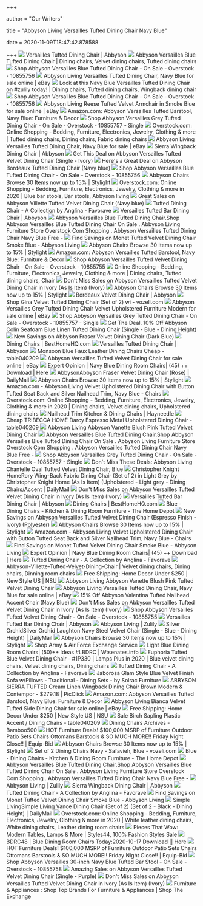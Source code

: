 +++
        
author = "Our Writers"
        
title = "Abbyson Living Versailles Tufted Dining Chair Navy Blue"
        
date = 2020-11-09T18:47:42.878588
        
+++
[ ![](https://www.abbyson.com/media/catalog/product/cache/323350be1a7e53d1ff96441e252bfcad/b/r/br-dc-2581227-blu.jpg)](https://www.abbyson.com/media/catalog/product/cache/323350be1a7e53d1ff96441e252bfcad/b/r/br-dc-2581227-blu.jpg) Versailles Tufted Dining Chair | Abbyson
[ ![](https://i.pinimg.com/originals/73/94/8b/73948b6555d42b661928dda30f7245a9.jpg)](https://i.pinimg.com/originals/73/94/8b/73948b6555d42b661928dda30f7245a9.jpg) Abbyson Versailles Blue Tufted Dining Chair | Dining chairs, Velvet dining  chairs, Tufted dining chairs
[ ![](https://ak1.ostkcdn.com/images/products/10855756/Abbyson-Versailles-Blue-Tufted-Dining-Chair-11b5e132-14e1-4114-8a21-677488c610c1_600.jpg?impolicy=medium)](https://ak1.ostkcdn.com/images/products/10855756/Abbyson-Versailles-Blue-Tufted-Dining-Chair-11b5e132-14e1-4114-8a21-677488c610c1_600.jpg?impolicy=medium) Shop Abbyson Versailles Blue Tufted Dining Chair - On Sale - Overstock -  10855756
[ ![](https://i.ebayimg.com/images/g/ScEAAOSweopdW4f4/s-l640.jpg)](https://i.ebayimg.com/images/g/ScEAAOSweopdW4f4/s-l640.jpg) Abbyson Living Versailles Tufted Dining Chair, Navy Blue for sale online |  eBay
[ ![](https://i.pinimg.com/originals/ef/b6/f8/efb6f81afdf0d193c06e1e09d21b0a68.jpg)](https://i.pinimg.com/originals/ef/b6/f8/efb6f81afdf0d193c06e1e09d21b0a68.jpg) Look at this Navy Blue Versailles Tufted Dining Chair on #zulily today! | Dining  chairs, Tufted dining chairs, Wingback dining chair
[ ![](https://ak1.ostkcdn.com/images/products/10855756/Abbyson-Versailles-Blue-Tufted-Dining-Chair-05a8f28c-d986-45db-bc0c-74e75af5e34c_600.jpg?impolicy=medium)](https://ak1.ostkcdn.com/images/products/10855756/Abbyson-Versailles-Blue-Tufted-Dining-Chair-05a8f28c-d986-45db-bc0c-74e75af5e34c_600.jpg?impolicy=medium) Shop Abbyson Versailles Blue Tufted Dining Chair - On Sale - Overstock -  10855756
[ ![](https://i.ebayimg.com/00/s/MTYwMFgxNjAw/z/ZocAAOSwfRZfE-fc/$_1.JPG?set_id=880000500F)](https://i.ebayimg.com/00/s/MTYwMFgxNjAw/z/ZocAAOSwfRZfE-fc/$_1.JPG?set_id=880000500F) Abbyson Living Reese Tufted Velvet Armchair in Smoke Blue for sale online |  eBay
[ ![](https://images-na.ssl-images-amazon.com/images/I/71M-4emjw5L._AC_SL1500_.jpg)](https://images-na.ssl-images-amazon.com/images/I/71M-4emjw5L._AC_SL1500_.jpg) Amazon.com: Abbyson Versailles Tufted Barstool, Navy Blue: Furniture & Decor
[ ![](https://ak1.ostkcdn.com/images/products/10855757/Abbyson-Versailles-Grey-Tufted-Dining-Chair-4124bb04-3e62-4e7f-aae3-b189757fb1e2.jpg)](https://ak1.ostkcdn.com/images/products/10855757/Abbyson-Versailles-Grey-Tufted-Dining-Chair-4124bb04-3e62-4e7f-aae3-b189757fb1e2.jpg) Shop Abbyson Versailles Grey Tufted Dining Chair - On Sale - Overstock -  10855757 - Single
[ ![](https://i.pinimg.com/474x/2b/b8/ce/2bb8ce14fb79920e50f5b895940ebbef.jpg)](https://i.pinimg.com/474x/2b/b8/ce/2bb8ce14fb79920e50f5b895940ebbef.jpg) Overstock.com: Online Shopping - Bedding, Furniture, Electronics, Jewelry,  Clothing & more | Tufted dining chairs, Dining chairs, Fabric dining chairs
[ ![](https://i.ebayimg.com/images/g/A88AAOSw2A9eVeJG/s-l1600.jpg)](https://i.ebayimg.com/images/g/A88AAOSw2A9eVeJG/s-l1600.jpg) Abbyson Living Versailles Tufted Dining Chair, Navy Blue for sale | eBay
[ ![](https://www.abbyson.com/media/catalog/product/cache/323350be1a7e53d1ff96441e252bfcad/s/i/sierra_b1.jpg)](https://www.abbyson.com/media/catalog/product/cache/323350be1a7e53d1ff96441e252bfcad/s/i/sierra_b1.jpg) Sierra Wingback Dining Chair | Abbyson
[ ![](https://images.prod.meredith.com/product/5358740f87310460ae9b930232435931/1576927613760/l/abbyson-versailles-tufted-velvet-dining-chair-ivory-single)](https://images.prod.meredith.com/product/5358740f87310460ae9b930232435931/1576927613760/l/abbyson-versailles-tufted-velvet-dining-chair-ivory-single) Get This Deal on Abbyson Versailles Tufted Velvet Dining Chair (Single -  Ivory)
[ ![](https://images.prod.meredith.com/product/f90afcbab1419f97b684a48f5306e9a5/1576926691293/l/abbyson-bordeaux-tufted-dining-chair-nailheads-tufted-upholstered-navy-blue)](https://images.prod.meredith.com/product/f90afcbab1419f97b684a48f5306e9a5/1576926691293/l/abbyson-bordeaux-tufted-dining-chair-nailheads-tufted-upholstered-navy-blue) Here's a Great Deal on Abbyson Bordeaux Tufted Dining Chair (Navy blue)
[ ![](https://ak1.ostkcdn.com/images/products/10855756/Abbyson-Versailles-Blue-Tufted-Dining-Chair-8acda429-2d80-4d24-8058-a368666dfda8_600.jpg?impolicy=medium)](https://ak1.ostkcdn.com/images/products/10855756/Abbyson-Versailles-Blue-Tufted-Dining-Chair-8acda429-2d80-4d24-8058-a368666dfda8_600.jpg?impolicy=medium) Shop Abbyson Versailles Blue Tufted Dining Chair - On Sale - Overstock -  10855756
[ ![](https://images.stylight.net/image/upload/t_web_product_330x440max_nobg/q_auto:eco,f_auto/e44jmrvajzm3qa0p0cts.jpg)](https://images.stylight.net/image/upload/t_web_product_330x440max_nobg/q_auto:eco,f_auto/e44jmrvajzm3qa0p0cts.jpg) Abbyson Chairs  Browse 30 Items now up to 15% | Stylight
[ ![](https://i.pinimg.com/originals/1c/46/e9/1c46e966f4cfad4b50a497729fdcffb4.jpg)](https://i.pinimg.com/originals/1c/46/e9/1c46e966f4cfad4b50a497729fdcffb4.jpg) Overstock.com: Online Shopping - Bedding, Furniture, Electronics, Jewelry,  Clothing & more in 2020 | Blue bar stools, Bar stools, Abbyson living
[ ![](https://images.prod.meredith.com/product/31c1dab5127e0f62e6ad34762e8c6911/1576924392002/l/abbyson-villette-tufted-velvet-dining-chair-nailheads-tufted-upholstered-navy-blue)](https://images.prod.meredith.com/product/31c1dab5127e0f62e6ad34762e8c6911/1576924392002/l/abbyson-villette-tufted-velvet-dining-chair-nailheads-tufted-upholstered-navy-blue) Great Sales on Abbyson Villette Tufted Velvet Dining Chair (Navy blue)
[ ![](http://favorave.com/productimages/wGqg0rZ9ZcIIuSWSmIkY)](http://favorave.com/productimages/wGqg0rZ9ZcIIuSWSmIkY) Tufted Dining Chair - A Collection by Anglina - Favorave
[ ![](https://www.abbyson.com/media/catalog/product/cache/323350be1a7e53d1ff96441e252bfcad/b/r/br-bs-2521228-egrn_2_1.jpg)](https://www.abbyson.com/media/catalog/product/cache/323350be1a7e53d1ff96441e252bfcad/b/r/br-bs-2521228-egrn_2_1.jpg) Versailles Tufted Bar Dining Chair | Abbyson
[ ![](https://ak1.ostkcdn.com/images/products/10855753/P17895308.jpg)](https://ak1.ostkcdn.com/images/products/10855753/P17895308.jpg) Abbyson Versailles Blue Tufted Dining Chair.Shop Abbyson Versailles Blue  Tufted Dining Chair On Sale . Abbyson Living Furniture Store Overstock Com  Shopping . Abbyson Versailles Tufted Dining Chair Navy Blue Free -
[ ![](https://images.prod.meredith.com/product/7454f5a3b6da3bfd8826a5076abacd15/1557136814801/l/monet-tufted-velvet-dining-chair-smoke-blue-abbyson)](https://images.prod.meredith.com/product/7454f5a3b6da3bfd8826a5076abacd15/1557136814801/l/monet-tufted-velvet-dining-chair-smoke-blue-abbyson) Find Savings on Monet Tufted Velvet Dining Chair Smoke Blue - Abbyson Living
[ ![](https://images.stylight.net/image/upload/t_web_product_330x440bg/q_auto:eco,f_auto/gtjkbv1oac321m4aroa7.jpg)](https://images.stylight.net/image/upload/t_web_product_330x440bg/q_auto:eco,f_auto/gtjkbv1oac321m4aroa7.jpg) Abbyson Chairs  Browse 30 Items now up to 15% | Stylight
[ ![](https://m.media-amazon.com/images/I/71kbKwgUCjL._AC_SS350_.jpg)](https://m.media-amazon.com/images/I/71kbKwgUCjL._AC_SS350_.jpg) Amazon.com: Abbyson Versailles Tufted Barstool, Navy Blue: Furniture & Decor
[ ![](https://ak1.ostkcdn.com/images/products/10855755/Abbyson-Versailles-Tufted-Velvet-Dining-Chair-b89c4d32-15ab-41e0-8297-2c530857b8c1_600.jpg?impolicy=medium)](https://ak1.ostkcdn.com/images/products/10855755/Abbyson-Versailles-Tufted-Velvet-Dining-Chair-b89c4d32-15ab-41e0-8297-2c530857b8c1_600.jpg?impolicy=medium) Shop Abbyson Versailles Tufted Velvet Dining Chair - On Sale - Overstock -  10855755
[ ![](https://i.pinimg.com/originals/99/42/e8/9942e82308af6fb714fd459ff63825a0.jpg)](https://i.pinimg.com/originals/99/42/e8/9942e82308af6fb714fd459ff63825a0.jpg) Online Shopping - Bedding, Furniture, Electronics, Jewelry, Clothing & more  | Dining chairs, Tufted dining chairs, Chair
[ ![](https://images.prod.meredith.com/product/912ea7d1f1ab783e5aba8af8fda620ab/1576932388894/l/abbyson-versailles-tufted-velvet-dining-chair-in-ivory-as-is-item-ivory)](https://images.prod.meredith.com/product/912ea7d1f1ab783e5aba8af8fda620ab/1576932388894/l/abbyson-versailles-tufted-velvet-dining-chair-in-ivory-as-is-item-ivory) Don't Miss Sales on Abbyson Versailles Tufted Velvet Dining Chair in Ivory  (As Is Item) (Ivory)
[ ![](https://images.stylight.net/image/upload/t_web_product_330x440max_nobg/q_auto:eco,f_auto/idalih2szmh90uqtdwbj.jpg)](https://images.stylight.net/image/upload/t_web_product_330x440max_nobg/q_auto:eco,f_auto/idalih2szmh90uqtdwbj.jpg) Abbyson Chairs  Browse 30 Items now up to 15% | Stylight
[ ![](https://www.abbyson.com/media/catalog/product/cache/08b69a192c80e0a214eae36017b989d1/b/r/br-dc-2581227-ivy-silo_1.jpg)](https://www.abbyson.com/media/catalog/product/cache/08b69a192c80e0a214eae36017b989d1/b/r/br-dc-2581227-ivy-silo_1.jpg) Bordeaux Velvet Dining Chair | Abbyson
[ ![](https://i.pinimg.com/originals/6b/b1/d3/6bb1d313b4027d9e61122feb3ee3a2e8.jpg)](https://i.pinimg.com/originals/6b/b1/d3/6bb1d313b4027d9e61122feb3ee3a2e8.jpg) Shop Gina Velvet Tufted Dining Chair (Set of 2) wi - vozeli.com
[ ![](https://i.ebayimg.com/images/g/GFUAAOSwFT9finJ~/s-l1600.jpg)](https://i.ebayimg.com/images/g/GFUAAOSwFT9finJ~/s-l1600.jpg) Abbyson Versailles Grey Tufted Dining Chair Velvet Upholstered Furniture  Modern for sale online | eBay
[ ![](https://ak1.ostkcdn.com/images/products/10855757/Abbyson-Versailles-Grey-Tufted-Dining-Chair-0c0df305-e5d7-486b-af74-10a6ffe9705d_600.jpg?impolicy=medium)](https://ak1.ostkcdn.com/images/products/10855757/Abbyson-Versailles-Grey-Tufted-Dining-Chair-0c0df305-e5d7-486b-af74-10a6ffe9705d_600.jpg?impolicy=medium) Shop Abbyson Versailles Grey Tufted Dining Chair - On Sale - Overstock -  10855757 - Single
[ ![](https://images.prod.meredith.com/product/e164df3cd4eb31f2ecc4b58a44a2733a/1576987318309/l/abbyson-colin-seafoam-blue-linen-tufted-dining-chair-blue)](https://images.prod.meredith.com/product/e164df3cd4eb31f2ecc4b58a44a2733a/1576987318309/l/abbyson-colin-seafoam-blue-linen-tufted-dining-chair-blue) Get The Deal. 10% Off Abbyson Colin Seafoam Blue Linen Tufted Dining Chair  (Single - Blue - Dining Height)
[ ![](https://images.prod.meredith.com/product/6795020cd519640bad428e3703897046/1576925083590/l/abbyson-fraser-velvet-dining-chair-tufted-upholstered-dark-blue)](https://images.prod.meredith.com/product/6795020cd519640bad428e3703897046/1576925083590/l/abbyson-fraser-velvet-dining-chair-tufted-upholstered-dark-blue) New Savings on Abbyson Fraser Velvet Dining Chair (Dark Blue)
[ ![](https://www.besthomehq.com/wp-content/uploads/2017/04/Abbyson-Living-Teena-Nailhead-Upholstered-Dining-Chair-in-Mahogany.jpg)](https://www.besthomehq.com/wp-content/uploads/2017/04/Abbyson-Living-Teena-Nailhead-Upholstered-Dining-Chair-in-Mahogany.jpg) Dining Chairs | BestHomeHQ.com
[ ![](https://www.abbyson.com/media/catalog/product/cache/08b69a192c80e0a214eae36017b989d1/b/r/br-bs-2521228-ivy_silo_1.jpg)](https://www.abbyson.com/media/catalog/product/cache/08b69a192c80e0a214eae36017b989d1/b/r/br-bs-2521228-ivy_silo_1.jpg) Versailles Tufted Dining Chair | Abbyson
[ ![](http://ak1.ostkcdn.com/images/products/6911649/Monsoon-Blue-Faux-Leather-Dining-Chairs-Set-of-2-P14431161.jpg)](http://ak1.ostkcdn.com/images/products/6911649/Monsoon-Blue-Faux-Leather-Dining-Chairs-Set-of-2-P14431161.jpg) Monsoon Blue Faux Leather Dining Chairs Cheap - table040209
[ ![](https://i.ebayimg.com/images/g/WdAAAOSwgj9eakfg/s-l1600.jpg)](https://i.ebayimg.com/images/g/WdAAAOSwgj9eakfg/s-l1600.jpg) Abbyson Versailles Tufted Velvet Dining Chair for sale online | eBay
[ ![](https://2.bp.blogspot.com/-LS_AYc0Sufc/WHPM63m1SwI/AAAAAAAAdKU/RhV78B0oeMkrGqhO8Ws_y3zFcdnR2OmsgCLcB/s1600/bluediningchairs.jpg)](https://2.bp.blogspot.com/-LS_AYc0Sufc/WHPM63m1SwI/AAAAAAAAdKU/RhV78B0oeMkrGqhO8Ws_y3zFcdnR2OmsgCLcB/s1600/bluediningchairs.jpg) Expert Opinion | Navy Blue Dining Room Chairs| (45) ++ Download | Here
[ ![](https://ak1.ostkcdn.com/images/products/17541689/Abbyson-Fraser-Velvet-Dining-Chair-6891081e-79c3-4df9-b285-fc631cf49d1c_320.jpg)](https://ak1.ostkcdn.com/images/products/17541689/Abbyson-Fraser-Velvet-Dining-Chair-6891081e-79c3-4df9-b285-fc631cf49d1c_320.jpg) AbbysonAbbyson Fraser Velvet Dining Chair (Rose) | DailyMail
[ ![](https://images.stylight.net/image/upload/t_web_product_330x440max_nobg/q_auto:eco,f_auto/e4tsexzzrg5es5iucfo5.jpg)](https://images.stylight.net/image/upload/t_web_product_330x440max_nobg/q_auto:eco,f_auto/e4tsexzzrg5es5iucfo5.jpg) Abbyson Chairs  Browse 30 Items now up to 15% | Stylight
[ ![](https://m.media-amazon.com/images/I/71RsIZBexwL._AC_SS350_.jpg)](https://m.media-amazon.com/images/I/71RsIZBexwL._AC_SS350_.jpg) Amazon.com - Abbyson Living Velvet Upholstered Dining Chair with Button Tufted  Seat Back and Silver Nailhead Trim, Navy Blue - Chairs
[ ![](https://i.pinimg.com/736x/bb/31/0d/bb310dc1c67b89c13f481cc352496e9d.jpg)](https://i.pinimg.com/736x/bb/31/0d/bb310dc1c67b89c13f481cc352496e9d.jpg) Overstock.com: Online Shopping - Bedding, Furniture, Electronics, Jewelry,  Clothing & more in 2020 | Dining chairs, Velvet dining chairs, Upholstered  dining chairs
[ ![](https://content.haycdn.com/mgen/master:INSP173.jpg?is=400,400,0xffffff)](https://content.haycdn.com/mgen/master:INSP173.jpg?is=400,400,0xffffff) Nailhead Trim Kitchen & Dining Chairs | Hayneedle
[ ![](http://ak1.ostkcdn.com/images/products/7719681/TRIBECCA-HOME-Darcy-Espresso-Metal-Upholstered-Dining-Chair-Set-of-4-6dd5d2eb-8199-4da4-a93f-21c68ca7619c_320.jpg)](http://ak1.ostkcdn.com/images/products/7719681/TRIBECCA-HOME-Darcy-Espresso-Metal-Upholstered-Dining-Chair-Set-of-4-6dd5d2eb-8199-4da4-a93f-21c68ca7619c_320.jpg) Cheap TRIBECCA HOME Darcy Espresso Metal Upholstered Dining Chair -  table040209
[ ![](https://c.shld.net/rpx/i/s/pi/mp/5107/prod_13546301908?src=https%3A%2F%2Fmedia.cymaxstores.com%2FImages%2F1453%2F1832557-L.jpg&d=4d97ff641fce00a5ab39046de152285a1e8726c8&hei=333&wid=333&op_sharpen=1)](https://c.shld.net/rpx/i/s/pi/mp/5107/prod_13546301908?src=https%3A%2F%2Fmedia.cymaxstores.com%2FImages%2F1453%2F1832557-L.jpg&d=4d97ff641fce00a5ab39046de152285a1e8726c8&hei=333&wid=333&op_sharpen=1) Abbyson Living Abbyson Vanette Blush Pink Tufted Velvet Dining Chair
[ ![](https://ak1.ostkcdn.com/images/products/25572856/P30887547.jpg)](https://ak1.ostkcdn.com/images/products/25572856/P30887547.jpg) Abbyson Versailles Blue Tufted Dining Chair.Shop Abbyson Versailles Blue  Tufted Dining Chair On Sale . Abbyson Living Furniture Store Overstock Com  Shopping . Abbyson Versailles Tufted Dining Chair Navy Blue Free -
[ ![](https://ak1.ostkcdn.com/images/products/10855757/Abbyson-Versailles-Grey-Tufted-Dining-Chair-ad29b46f-9e5e-408d-9900-7ecbd8c4cbd4.jpg)](https://ak1.ostkcdn.com/images/products/10855757/Abbyson-Versailles-Grey-Tufted-Dining-Chair-ad29b46f-9e5e-408d-9900-7ecbd8c4cbd4.jpg) Shop Abbyson Versailles Grey Tufted Dining Chair - On Sale - Overstock -  10855757 - Single
[ ![](https://images.prod.meredith.com/product/3cd01e0d44175c21673e36e566cbb3fb/1508472472651/l/chantelle-oval-tufted-velvet-dining-chair-blue)](https://images.prod.meredith.com/product/3cd01e0d44175c21673e36e566cbb3fb/1508472472651/l/chantelle-oval-tufted-velvet-dining-chair-blue) Don't Miss These Deals: Abbyson Living Chantelle Oval Tufted Velvet Dining  Chair, Blue
[ ![](https://ak1.ostkcdn.com/images/products/14141405/Rory-Wing-Back-Fabric-Dining-Chair-Set-of-2-by-Christopher-Knight-Home-0996d7f6-6fb2-421b-a9c7-cd7e0da6e8d1_1000.jpg)](https://ak1.ostkcdn.com/images/products/14141405/Rory-Wing-Back-Fabric-Dining-Chair-Set-of-2-by-Christopher-Knight-Home-0996d7f6-6fb2-421b-a9c7-cd7e0da6e8d1_1000.jpg) Christopher Knight HomeRory Wing-Back Fabric Dining Chair (Set of 2) in  Light Grey by Christopher Knight Home (As Is Item) (Upholstered - Light  grey - Dining Chairs/Accent | DailyMail
[ ![](https://images.prod.meredith.com/product/cb40f9353a339cc13390bafc199682e8/1576932774406/m/abbyson-versailles-tufted-velvet-dining-chair-in-light-blue-as-is-item-light-blue)](https://images.prod.meredith.com/product/cb40f9353a339cc13390bafc199682e8/1576932774406/m/abbyson-versailles-tufted-velvet-dining-chair-in-light-blue-as-is-item-light-blue) Don't Miss Sales on Abbyson Versailles Tufted Velvet Dining Chair in Ivory  (As Is Item) (Ivory)
[ ![](https://www.abbyson.com/media/catalog/product/b/r/br-bs-2521228-ivy-2.jpg)](https://www.abbyson.com/media/catalog/product/b/r/br-bs-2521228-ivy-2.jpg) Versailles Tufted Bar Dining Chair | Abbyson
[ ![](https://www.besthomehq.com/wp-content/uploads/2017/04/Abbyson-Living-Hudson-Leather-Nailhead-trim-Dining-Chair-in-Black.jpg)](https://www.besthomehq.com/wp-content/uploads/2017/04/Abbyson-Living-Hudson-Leather-Nailhead-trim-Dining-Chair-in-Black.jpg) Dining Chairs | BestHomeHQ.com
[ ![](https://images.homedepot-static.com/productImages/63975014-a233-4d2d-8a46-e040057d3271/svn/navy-blue-noble-house-dining-chairs-11724-64_400.jpg)](https://images.homedepot-static.com/productImages/63975014-a233-4d2d-8a46-e040057d3271/svn/navy-blue-noble-house-dining-chairs-11724-64_400.jpg) Blue - Dining Chairs - Kitchen & Dining Room Furniture - The Home Depot
[ ![](https://images.prod.meredith.com/product/2e956433528fdcd63428405286cfa3e0/32053b3d5d6eca737523869070ce9a5e6195ae030eba3dd3611a8fa2c8470bbe/l/abbyson-versailles-tufted-dining-chair-ivory-ivory-beige-off-white)](https://images.prod.meredith.com/product/2e956433528fdcd63428405286cfa3e0/32053b3d5d6eca737523869070ce9a5e6195ae030eba3dd3611a8fa2c8470bbe/l/abbyson-versailles-tufted-dining-chair-ivory-ivory-beige-off-white) New Savings on Abbyson Versailles Tufted Velvet Dining Chair (Espresso  Finish - Ivory) (Polyester)
[ ![](https://images.stylight.net/image/upload/t_web_product_330x440max_nobg/q_auto:eco,f_auto/h3d6izp3pd2tborhaceh.jpg)](https://images.stylight.net/image/upload/t_web_product_330x440max_nobg/q_auto:eco,f_auto/h3d6izp3pd2tborhaceh.jpg) Abbyson Chairs  Browse 30 Items now up to 15% | Stylight
[ ![](https://m.media-amazon.com/images/I/61tMkJtuxNL._AC_SS350_.jpg)](https://m.media-amazon.com/images/I/61tMkJtuxNL._AC_SS350_.jpg) Amazon.com - Abbyson Living Velvet Upholstered Dining Chair with Button Tufted  Seat Back and Silver Nailhead Trim, Navy Blue - Chairs
[ ![](https://images.prod.meredith.com/content/281474979921456/654943)](https://images.prod.meredith.com/content/281474979921456/654943) Find Savings on Monet Tufted Velvet Dining Chair Smoke Blue - Abbyson Living
[ ![](https://m.media-amazon.com/images/I/A1bvlxusxtL._SR500,500_.jpg)](https://m.media-amazon.com/images/I/A1bvlxusxtL._SR500,500_.jpg) Expert Opinion | Navy Blue Dining Room Chairs| (45) ++ Download | Here
[ ![](http://favorave.com/productimages/n88z2nT7nJdacG1UIcZb)](http://favorave.com/productimages/n88z2nT7nJdacG1UIcZb) Tufted Dining Chair - A Collection by Anglina - Favorave
[ ![](https://i.pinimg.com/474x/a3/b4/f4/a3b4f442f161111ae65cfac6c8fc4daf.jpg)](https://i.pinimg.com/474x/a3/b4/f4/a3b4f442f161111ae65cfac6c8fc4daf.jpg) Abbyson-Villette-Tufted-Velvet-Dining-Chair | Velvet dining chairs, Dining  chairs, Dinning room chairs
[ ![](https://fastly.hautelookcdn.com/products/BR-DC-AL-D006-CR/medium/8634369.jpg)](https://fastly.hautelookcdn.com/products/BR-DC-AL-D006-CR/medium/8634369.jpg) Free Shipping: Home Decor Under $250 | New Style US | NSU
[ ![](https://c.shld.net/rpx/i/s/pi/mp/5107/prod_13546301408?src=https%3A%2F%2Fmedia.cymaxstores.com%2FImages%2F1453%2F1832557-1-L.jpg&d=4facd3108ec32ea683437de1caa9ed0a4849f6c2&?hei=64&wid=64&qlt=50)](https://c.shld.net/rpx/i/s/pi/mp/5107/prod_13546301408?src=https%3A%2F%2Fmedia.cymaxstores.com%2FImages%2F1453%2F1832557-1-L.jpg&d=4facd3108ec32ea683437de1caa9ed0a4849f6c2&?hei=64&wid=64&qlt=50) Abbyson Living Abbyson Vanette Blush Pink Tufted Velvet Dining Chair
[ ![](https://i.ebayimg.com/images/g/5N0AAOSw6ZRdW4f4/s-l640.jpg)](https://i.ebayimg.com/images/g/5N0AAOSw6ZRdW4f4/s-l640.jpg) Abbyson Living Versailles Tufted Dining Chair, Navy Blue for sale online |  eBay
[ ![](https://images.prod.meredith.com/product/cf1eab63bf10469cd5a164872022b61d/1576926255655/l/abbyson-valentina-tufted-nailhead-accent-chair-navy-blue)](https://images.prod.meredith.com/product/cf1eab63bf10469cd5a164872022b61d/1576926255655/l/abbyson-valentina-tufted-nailhead-accent-chair-navy-blue) 15% Off Abbyson Valentina Tufted Nailhead Accent Chair (Navy Blue)
[ ![](https://images.prod.meredith.com/product/c8411d8702fa60115a363eab04f36b2d/1576926183811/m/abbyson-fraser-velvet-dining-chair-tufted-upholstered-ivory)](https://images.prod.meredith.com/product/c8411d8702fa60115a363eab04f36b2d/1576926183811/m/abbyson-fraser-velvet-dining-chair-tufted-upholstered-ivory) Don't Miss Sales on Abbyson Versailles Tufted Velvet Dining Chair in Ivory  (As Is Item) (Ivory)
[ ![](https://ak1.ostkcdn.com/images/products/10855755/Abbyson-Versailles-Tufted-Velvet-Dining-Chair-64b3ab19-3a84-4f6b-9d0a-636d8a45c22b_600.jpg?impolicy=medium)](https://ak1.ostkcdn.com/images/products/10855755/Abbyson-Versailles-Tufted-Velvet-Dining-Chair-64b3ab19-3a84-4f6b-9d0a-636d8a45c22b_600.jpg?impolicy=medium) Shop Abbyson Versailles Tufted Velvet Dining Chair - On Sale - Overstock -  10855755
[ ![](https://www.abbyson.com/media/catalog/product/cache/323350be1a7e53d1ff96441e252bfcad/b/r/br-bs-2521228-egrn_1.jpg)](https://www.abbyson.com/media/catalog/product/cache/323350be1a7e53d1ff96441e252bfcad/b/r/br-bs-2521228-egrn_1.jpg) Versailles Tufted Bar Dining Chair | Abbyson
[ ![](https://cfcdn.zulily.com/images/cache/product/290x348/231966/zu46148246_main_tm1489508013.jpg)](https://cfcdn.zulily.com/images/cache/product/290x348/231966/zu46148246_main_tm1489508013.jpg) Abbyson Living | Zulily
[ ![](https://ak1.ostkcdn.com/images/products/20931696/Silver-Orchid-Laughton-Navy-Steel-Velvet-Chair-b0606771-20f5-40de-a39d-18f5f77b71c5_1000.jpg)](https://ak1.ostkcdn.com/images/products/20931696/Silver-Orchid-Laughton-Navy-Steel-Velvet-Chair-b0606771-20f5-40de-a39d-18f5f77b71c5_1000.jpg) Silver OrchidSilver Orchid Laughton Navy Steel Velvet Chair (Single - Blue  - Dining Height) | DailyMail
[ ![](https://images.stylight.net/image/upload/t_web_product_330x440max_nobg/q_auto:eco,f_auto/lku1zudwz0cpmqqon743.jpg)](https://images.stylight.net/image/upload/t_web_product_330x440max_nobg/q_auto:eco,f_auto/lku1zudwz0cpmqqon743.jpg) Abbyson Chairs  Browse 30 Items now up to 15% | Stylight
[ ![](https://www.shopmyexchange.com/products/images/medium/1952509_6676.jpg)](https://www.shopmyexchange.com/products/images/medium/1952509_6676.jpg) Shop Army & Air Force Exchange Service
[ ![](https://ak1.ostkcdn.com/images/products/17953088/Madison-Park-Mervin-Light-Blue-Dining-Chair-Set-of-2-20821e85-815d-4fd9-b59a-3fb72f386caa_600.jpg)](https://ak1.ostkcdn.com/images/products/17953088/Madison-Park-Mervin-Light-Blue-Dining-Chair-Set-of-2-20821e85-815d-4fd9-b59a-3fb72f386caa_600.jpg) Light Blue Dining Room Chairs| (50)++ Ideas #LBDRC | Wtsenates.info
[ ![](https://i.pinimg.com/736x/6a/b1/1d/6ab11d873244563a7c8acf9315db4511.jpg)](https://i.pinimg.com/736x/6a/b1/1d/6ab11d873244563a7c8acf9315db4511.jpg) Euphoria Tufted Blue Velvet Dining Chair - #1P330 | Lamps Plus in 2020 |  Blue velvet dining chairs, Velvet dining chairs, Dining chairs
[ ![](http://favorave.com/productimages/HeDQhxIbWs5DgDSt7rWN)](http://favorave.com/productimages/HeDQhxIbWs5DgDSt7rWN) Tufted Dining Chair - A Collection by Anglina - Favorave
[ ![](https://st.hzcdn.com/fimgs/fec12dbd0e9f6913_5712-w300-h300-b1-p10--.jpg)](https://st.hzcdn.com/fimgs/fec12dbd0e9f6913_5712-w300-h300-b1-p10--.jpg) Jaborosa Glam Style Blue Velvet Finish Sofa w/Pillows - Traditional - Dining  Sets - by Solrac Furniture
[ ![](https://www.picclickimg.com/d/l400/pict/353120773984_/Abbyson-Sierra-Tufted-Cream-Linen-Wingback-Dining-Chair.jpg)](https://www.picclickimg.com/d/l400/pict/353120773984_/Abbyson-Sierra-Tufted-Cream-Linen-Wingback-Dining-Chair.jpg) ABBYSON SIERRA TUFTED Cream Linen Wingback Dining Chair Brown Modern &  Contempor - $279.18 | PicClick
[ ![](https://images-na.ssl-images-amazon.com/images/I/813jpbhOWbL._AC_SL1500_.jpg)](https://images-na.ssl-images-amazon.com/images/I/813jpbhOWbL._AC_SL1500_.jpg) Amazon.com: Abbyson Versailles Tufted Barstool, Navy Blue: Furniture & Decor
[ ![](https://i.ebayimg.com/images/g/KnEAAOSwbd5esNRT/s-l640.jpg)](https://i.ebayimg.com/images/g/KnEAAOSwbd5esNRT/s-l640.jpg) Abbyson Living Bianca Velvet Tufted Side Dining Chair for sale online | eBay
[ ![](https://fastly.hautelookcdn.com/products/BR-DC-AL-D006-LBLU/medium/8634375.jpg)](https://fastly.hautelookcdn.com/products/BR-DC-AL-D006-LBLU/medium/8634375.jpg) Free Shipping: Home Decor Under $250 | New Style US | NSU
[ ![](http://ak1.ostkcdn.com/images/products/5173866/Birch-Sapling-Plastic-Accent-Dining-Chairs-Set-of-2-7efd004a-acf9-4853-92e0-3b5bd1a35054_320.jpg)](http://ak1.ostkcdn.com/images/products/5173866/Birch-Sapling-Plastic-Accent-Dining-Chairs-Set-of-2-7efd004a-acf9-4853-92e0-3b5bd1a35054_320.jpg) Sale Birch Sapling Plastic Accent / Dining Chairs - table040209
[ ![](https://www.bamboo500.com/wp-content/uploads/2019/04/Alfred-Dining-Chair-Set-Brown-MF-18256-BRN-SET2-3-300x300.jpg)](https://www.bamboo500.com/wp-content/uploads/2019/04/Alfred-Dining-Chair-Set-Brown-MF-18256-BRN-SET2-3-300x300.jpg) Dining Chairs Archives - Bamboo500
[ ![](https://18cfdfd73150f69310ab-4d842a0601d0ae955a714605e7fb6d6f.ssl.cf2.rackcdn.com/7952/M_6148681.jpg)](https://18cfdfd73150f69310ab-4d842a0601d0ae955a714605e7fb6d6f.ssl.cf2.rackcdn.com/7952/M_6148681.jpg) HOT Furniture Deals! $100,000 MSRP of Furniture  Outdoor Patio Sets   Chairs  Ottomans  Barstools  & SO MUCH MORE!! Friday Night Close!! |  Equip-Bid
[ ![](https://images.stylight.net/image/upload/t_web_product_330x440max_nobg/q_auto:eco,f_auto/hqrxofi8xx5etbsiwdsb.jpg)](https://images.stylight.net/image/upload/t_web_product_330x440max_nobg/q_auto:eco,f_auto/hqrxofi8xx5etbsiwdsb.jpg) Abbyson Chairs  Browse 30 Items now up to 15% | Stylight
[ ![](https://i.pinimg.com/originals/02/e3/e1/02e3e186db72bdf1186f05968b900064.png)](https://i.pinimg.com/originals/02/e3/e1/02e3e186db72bdf1186f05968b900064.png) Set of 2 Dining Chairs Navy - Safavieh, Blue - vozeli.com
[ ![](https://images.homedepot-static.com/productImages/2b8116c7-047d-452f-b2ea-35e806bdf287/svn/blue-harper-bright-designs-dining-chairs-wf189457caa-64_400.jpg)](https://images.homedepot-static.com/productImages/2b8116c7-047d-452f-b2ea-35e806bdf287/svn/blue-harper-bright-designs-dining-chairs-wf189457caa-64_400.jpg) Blue - Dining Chairs - Kitchen & Dining Room Furniture - The Home Depot
[ ![](https://ak1.ostkcdn.com/images/products/15973424/Tommy-Hilfiger-Mankato-Dining-Chair-with-Tapered-Light-Oak-Legs-5f78cd97-b131-4c45-a583-8a7b58255d32_600.jpg)](https://ak1.ostkcdn.com/images/products/15973424/Tommy-Hilfiger-Mankato-Dining-Chair-with-Tapered-Light-Oak-Legs-5f78cd97-b131-4c45-a583-8a7b58255d32_600.jpg) Abbyson Versailles Blue Tufted Dining Chair.Shop Abbyson Versailles Blue  Tufted Dining Chair On Sale . Abbyson Living Furniture Store Overstock Com  Shopping . Abbyson Versailles Tufted Dining Chair Navy Blue Free -
[ ![](https://cfcdn.zulily.com/images/cache/product/290x348/199136/zu40823968_main_tm1470322299.jpg)](https://cfcdn.zulily.com/images/cache/product/290x348/199136/zu40823968_main_tm1470322299.jpg) Abbyson Living | Zulily
[ ![](https://www.abbyson.com/media/catalog/product/cache/323350be1a7e53d1ff96441e252bfcad/s/i/sierra_b5.jpg)](https://www.abbyson.com/media/catalog/product/cache/323350be1a7e53d1ff96441e252bfcad/s/i/sierra_b5.jpg) Sierra Wingback Dining Chair | Abbyson
[ ![](http://favorave.com/productimages/iq6fErtFxzlGaderXnut)](http://favorave.com/productimages/iq6fErtFxzlGaderXnut) Tufted Dining Chair - A Collection by Anglina - Favorave
[ ![](https://images.prod.meredith.com/product/0c44411ca5ee605b001432c970c37372/1587830402625/m/beverly-velvet-dining-chair-burgundy-abbyson-living)](https://images.prod.meredith.com/product/0c44411ca5ee605b001432c970c37372/1587830402625/m/beverly-velvet-dining-chair-burgundy-abbyson-living) Find Savings on Monet Tufted Velvet Dining Chair Smoke Blue - Abbyson Living
[ ![](https://ak1.ostkcdn.com/images/products/29354891/Simple-Living-Vance-Dining-Chair-Set-of-2-ed37e4ca-5735-4e0e-ba59-201a9650a02c_320.jpg)](https://ak1.ostkcdn.com/images/products/29354891/Simple-Living-Vance-Dining-Chair-Set-of-2-ed37e4ca-5735-4e0e-ba59-201a9650a02c_320.jpg) Simple LivingSimple Living Vance Dining Chair (Set of 2) (Set of 2 - Black  - Dining Height) | DailyMail
[ ![](https://i.pinimg.com/236x/f0/5d/1d/f05d1d38f748c043520546c99bb0a520.jpg)](https://i.pinimg.com/236x/f0/5d/1d/f05d1d38f748c043520546c99bb0a520.jpg) Overstock.com: Online Shopping - Bedding, Furniture, Electronics, Jewelry,  Clothing & more in 2020 | White leather dining chairs, White dining chairs,  Leather dining room chairs
[ ![](https://fastly.hautelookcdn.com/products/BR-AC1059-CR/medium/8634263.jpg)](https://fastly.hautelookcdn.com/products/BR-AC1059-CR/medium/8634263.jpg) Pieces That Wow: Modern Tables, Lamps & More | Styles44, 100% Fashion  Styles Sale
[ ![](https://cdn.decorpad.com/photos/2016/12/25/slender-velvet-plush-hand-tuft-cabriole-leg-tufted-navy-blue-dining-room-chair.jpeg)](https://cdn.decorpad.com/photos/2016/12/25/slender-velvet-plush-hand-tuft-cabriole-leg-tufted-navy-blue-dining-room-chair.jpeg) BDRC48 | Blue Dining Room Chairs Today:2020-10-17 Download || Here
[ ![](https://18cfdfd73150f69310ab-4d842a0601d0ae955a714605e7fb6d6f.ssl.cf2.rackcdn.com/7952/M_6133910.jpg)](https://18cfdfd73150f69310ab-4d842a0601d0ae955a714605e7fb6d6f.ssl.cf2.rackcdn.com/7952/M_6133910.jpg) HOT Furniture Deals! $100,000 MSRP of Furniture  Outdoor Patio Sets   Chairs  Ottomans  Barstools  & SO MUCH MORE!! Friday Night Close!! |  Equip-Bid
[ ![](https://ak1.ostkcdn.com/images/products/10855758/Abbyson-Versailles-30-inch-Navy-Blue-Tufted-Bar-Stool-308389f1-6e46-468d-8905-37bf9e03a740_600.jpg?impolicy=medium)](https://ak1.ostkcdn.com/images/products/10855758/Abbyson-Versailles-30-inch-Navy-Blue-Tufted-Bar-Stool-308389f1-6e46-468d-8905-37bf9e03a740_600.jpg?impolicy=medium) Shop Abbyson Versailles 30-inch Navy Blue Tufted Bar Stool - On Sale -  Overstock - 10855758
[ ![](https://images.prod.meredith.com/content/281474979894421/615548)](https://images.prod.meredith.com/content/281474979894421/615548) Amazing Sales on Abbyson Versailles Tufted Velvet Dining Chair (Single -  Purple)
[ ![](https://images.prod.meredith.com/product/f67ce38087c10e54b86e0385052e3ba7/1576926668307/m/abbyson-bevie-velvet-dining-chair-ivory)](https://images.prod.meredith.com/product/f67ce38087c10e54b86e0385052e3ba7/1576926668307/m/abbyson-bevie-velvet-dining-chair-ivory) Don't Miss Sales on Abbyson Versailles Tufted Velvet Dining Chair in Ivory  (As Is Item) (Ivory)
[ ![](https://www.shopmyexchange.com/products/images/medium/2135802_6676.jpg)](https://www.shopmyexchange.com/products/images/medium/2135802_6676.jpg) Furniture & Appliances : Shop Top Brands For Furniture & Appliances | Shop  The Exchange
